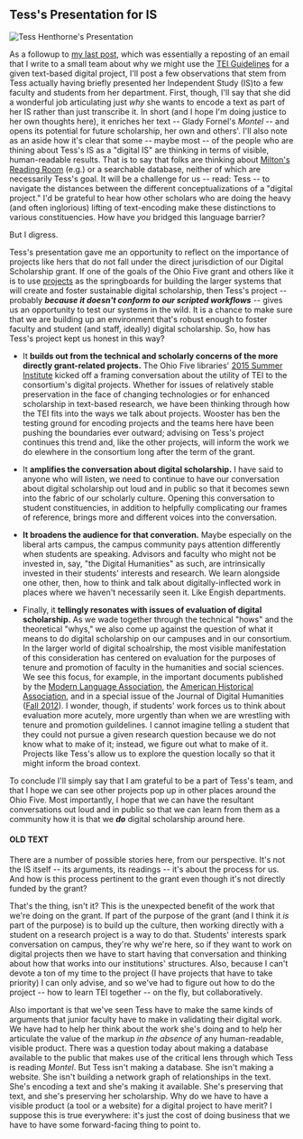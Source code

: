 ## Tess's Presentation for IS

![Tess Henthorne's Presentation](http://digitalscholarship.ohio5.org/wp-content/uploads/2015/04/blog.160207.henthorne.jpg "Tess Presenting")

As a followup to [my last post](http://digitalscholarship.ohio5.org/2016/02/why-we-tei-2/), which was essentially a reposting of an email that I write to a small team about why we might use the [TEI Guidelines](http://www.tei-c.org/Guidelines/) for a given text-based digital project, I'll post a few observations that stem from Tess actually having briefly presented her Independent Study (IS)to a few faculty and students from her department. First, though, I'll say that she did a wonderful job articulating just *why* she wants to encode a text as part of her IS rather than just transcribe it. In short (and I hope I'm doing justice to her own thoughts here), it enriches her text -- Glady Fornel's *Montel* -- and opens its potential for future scholarship, her own and others'. I'll also note as an aside how it's clear that some -- maybe most -- of the people who are thining about Tess's IS as a "digital IS" are thinking in terms of visible, human-readable results. That is to say that folks are thinking about [Milton's Reading Room](https://www.dartmouth.edu/~milton/reading_room/contents/text.shtml) (e.g.) or a searchable database, neither of which are necessarily Tess's goal. It will be a challenge for us -- read: Tess -- to navigate the distances between the different conceptualizations of a "digital project." I'd be grateful to hear how other scholars who are doing the heavy (and often inglorious) lifting of text-encoding make these distinctions to various constituencies. How have *you* bridged this language barrier? 

But I digress. 

Tess's presentation gave me an opportunity to reflect on the importance of projects like hers that do not fall under the direct jurisdiction of our Digital Scholarship grant. If one of the goals of the Ohio Five grant and others like it is to use [projects](http://digitalscholarship.ohio5.org/oh5_projects/) as the springboards for building the larger systems that will create and foster sustainable digital scholarship, then Tess's project -- probably ***because it doesn't conform to our scripted workflows*** -- gives us an opportunity to test our systems in the wild. It is a chance to make sure that we are building up an environment that's robust enough to foster faculty and student (and staff, ideally) digital scholarship. So, how has Tess's project kept us honest in this way? 

- It **builds out from the technical and scholarly concerns of the more directly grant-related projects.** The Ohio Five libraries' [2015 Summer Institute](http://openworks.wooster.edu/oh5_events/summerinstitute2015/) kicked off a framing conversation about the utility of TEI to the consortium's digital projects. Whether for issues of relatively stable preservation in the face of changing technologies or for enhanced scholarship in text-based research, we have been thinking through how the TEI fits into the ways we talk about projects. Wooster has ben the testing ground for encoding projects and the teams here have been pushing the boundaries ever outward; advising on Tess's project continues this trend and, like the other projects, will inform the work we do elewhere in the consortium long after the term of the grant. 

- It **amplifies the conversation about digital scholarship.** I have said to anyone who will listen, we need to continue to have our conversation about digital scholarship out loud and in public so that it becomes sewn into the fabric of our scholarly culture. Opening this conversation to student constituencies, in addition to helpfully complicating our frames of reference, brings more and different voices into the conversation.

- **It broadens the audience for that converation.** Maybe especially on the liberal arts campus, the campus community pays attention differently when students are speaking. Advisors and faculty who might not be invested in, say, "the Digital Humanities" as such, are intrinsically invested in their students' interests and research. We learn alongside one other, then, how to think and talk about digitally-inflected work in places where we haven't necessarily seen it. Like Engish departments. 

- Finally, it **tellingly resonates with issues of evaluation of digital scholarship.**  As we wade together through the technical "hows" and the theoretical "whys," we also come up against the question of what it means to do digital scholarship on our campuses and in our consortium. In the larger world of digital schoalrship, the most visible manifestation of this consideration has centered on evaluation for the purposes of tenure and promotion of faculty in the humanities and social sciences. We see this focus, for example, in the important documents published by the [Modern Language Association](https://www.mla.org/About-Us/Governance/Committees/Committee-Listings/Professional-Issues/Committee-on-Information-Technology/Guidelines-for-Evaluating-Work-in-Digital-Humanities-and-Digital-Media), the [American Historical Association](http://historians.org/teaching-and-learning/digital-history-resources/evaluation-of-digital-scholarship-in-history/guidelines-for-the-evaluation-of-digital-scholarship-in-history), and in a special issue of the Journal of Digital Humanities ([Fall 2012](http://journalofdigitalhumanities.org/1-4/closing-the-evaluation-gap/)). I wonder, though, if students' work forces us to think about evaluation more acutely, more urgently than when we are wrestling with tenure and promotion guildelines. I cannot imagine telling a student that they could not pursue a given research question because we do not know what to make of it; instead, we figure out what to make of it. Projects like Tess's allow us to explore the question locally so that it might inform the broad context.

To conclude I'll simply say that I am grateful to be a part of Tess's team, and that I hope we can see other projects pop up in other places around the Ohio Five. Most importantly, I hope that we can have the resultant conversations out loud and in public so that we can learn from them as a community how it is that we ***do*** digital scholarship around here. 

#### OLD TEXT ####
There are a number of possible stories here, from our perspective. It's not the IS itself -- its arguments, its readings -- it's about the process for us. And how is this process pertinent to the grant even though it's not directly funded by the grant? 

That's the thing, isn't it? This is the unexpected benefit of the work that we're doing on the grant. If part of the purpose of the grant (and I think it *is* part of the purpose) is to build up the culture, then working directly with a student on a research project is a way to do that. Students' interests spark conversation on campus, they're why we're here, so if they want to work on digital projects then we have to start having that conversation and thinking about how that works into our institutions' structures. Also, because I can't devote a ton of my time to the project (I have projects that have to take priority) I can only advise, and so we've had to figure out how to do the project -- how to learn TEI together -- on the fly, but collaboratively.

Also important is that we've seen Tess have to make the same kinds of arguments that junior faculty have to make in validating their digital work. We have had to help her think about the work she's doing and to help her articulate the value of the markup *in the absence of* any human-readable, visible product. There was a question today about making a database available to the public that makes use of the critical lens through which Tess is reading *Montel*. But Tess isn't making a database. She isn't making a website. She isn't building a network graph of relationships in the text. She's encoding a text and she's making it available. She's preserving that text, and she's preserving her scholarship. Why do we have to have a visible product (a tool or a website) for a digital project to have merit? I suppose this is true everywhere: it's just the cost of doing business that we have to have some forward-facing thing to point to. 
